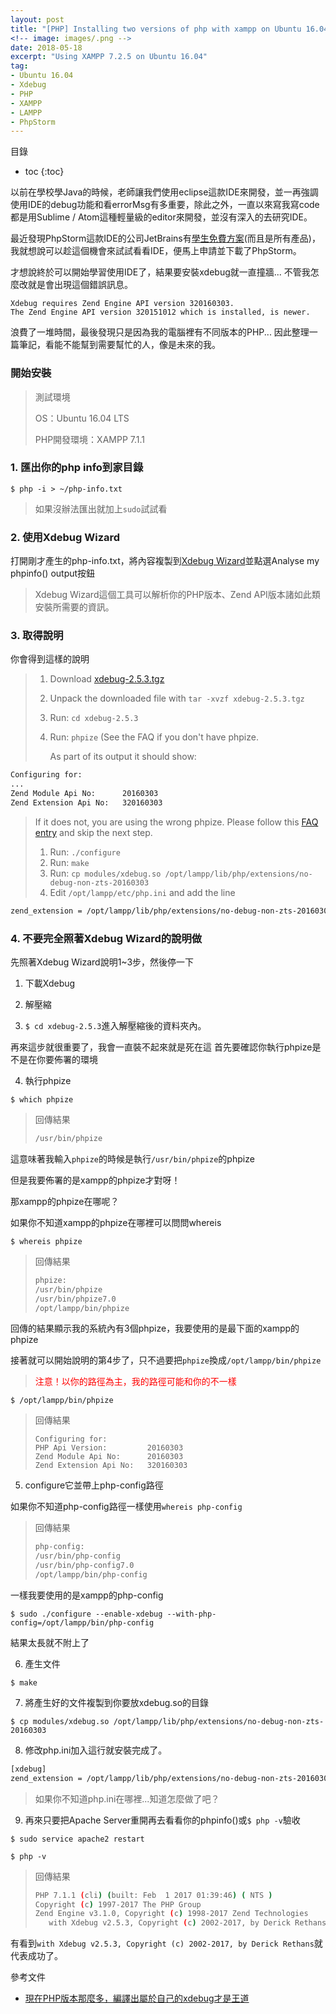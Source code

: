 ```yaml
---
layout: post
title: "[PHP] Installing two versions of php with xampp on Ubuntu 16.04"
<!-- image: images/.png -->
date: 2018-05-18
excerpt: "Using XAMPP 7.2.5 on Ubuntu 16.04"
tag:
- Ubuntu 16.04
- Xdebug
- PHP
- XAMPP
- LAMPP
- PhpStorm
---
```


目錄
* toc
{:toc}

以前在學校學Java的時候，老師讓我們使用eclipse這款IDE來開發，並一再強調使用IDE的debug功能和看errorMsg有多重要，除此之外，一直以來寫我寫code都是用Sublime / Atom這種輕量級的editor來開發，並沒有深入的去研究IDE。

最近發現PhpStorm這款IDE的公司JetBrains有[學生免費方案](https://www.jetbrains.com/student/)(而且是所有產品)，我就想說可以趁這個機會來試試看看IDE，便馬上申請並下載了PhpStorm。

才想說終於可以開始學習使用IDE了，結果要安裝xdebug就一直撞牆...
不管我怎麼改就是會出現這個錯誤訊息。
```bash=
Xdebug requires Zend Engine API version 320160303.
The Zend Engine API version 320151012 which is installed, is newer.
```

浪費了一堆時間，最後發現只是因為我的電腦裡有不同版本的PHP...
因此整理一篇筆記，看能不能幫到需要幫忙的人，像是未來的我。

### 開始安裝

>測試環境
>
>OS：Ubuntu 16.04 LTS
>
>PHP開發環境：XAMPP 7.1.1

### 1. 匯出你的php info到家目錄
`$ php -i > ~/php-info.txt`

>如果沒辦法匯出就加上`sudo`試試看

### 2. 使用Xdebug Wizard
打開剛才產生的php-info.txt，將內容複製到[Xdebug Wizard](https://xdebug.org/wizard.php)並點選Analyse my phpinfo() output按鈕
>Xdebug Wizard這個工具可以解析你的PHP版本、Zend API版本諸如此類安裝所需要的資訊。

### 3. 取得說明
你會得到這樣的說明

> 1. Download [xdebug-2.5.3.tgz](http://xdebug.org/files/xdebug-2.5.3.tgz)
> 2. Unpack the downloaded file with `tar -xvzf xdebug-2.5.3.tgz`
> 3. Run: `cd xdebug-2.5.3`
> 4. Run: `phpize` (See the FAQ if you don't have phpize.
>
>    As part of its output it should show:
 ```bash
 Configuring for:
 ...
 Zend Module Api No:      20160303
 Zend Extension Api No:   320160303
 ```
>
> If it does not, you are using the wrong phpize. Please follow this [FAQ entry](http://xdebug.org/docs/faq#custom-phpize) and skip the next step.
>
> 1. Run: `./configure`
> 2. Run: `make`
> 3. Run: `cp modules/xdebug.so /opt/lampp/lib/php/extensions/no-debug-non-zts-20160303`
> 4. Edit `/opt/lampp/etc/php.ini` and add the line
```bash
zend_extension = /opt/lampp/lib/php/extensions/no-debug-non-zts-20160303/xdebug.so
```

### 4. 不要完全照著Xdebug Wizard的說明做

先照著Xdebug Wizard說明1~3步，然後停一下

1. 下載Xdebug

2. 解壓縮

3. `$ cd xdebug-2.5.3`進入解壓縮後的資料夾內。

再來這步就很重要了，我會一直裝不起來就是死在這
首先要確認你執行phpize是不是在你要佈署的環境

4. 執行phpize

`$ which phpize`

>回傳結果
>```bash
>/usr/bin/phpize
>```

這意味著我輸入`phpize`的時候是執行`/usr/bin/phpize`的phpize

但是我要佈署的是xampp的phpize才對呀！

那xampp的phpize在哪呢？

如果你不知道xampp的phpize在哪裡可以問問whereis

`$ whereis phpize`

>回傳結果
>```bash
>phpize:
>/usr/bin/phpize
>/usr/bin/phpize7.0
>/opt/lampp/bin/phpize
>```

回傳的結果顯示我的系統內有3個phpize，我要使用的是最下面的xampp的phpize

接著就可以開始說明的第4步了，只不過要把`phpize`換成`/opt/lampp/bin/phpize`

> <span style="color:red">注意！以你的路徑為主，我的路徑可能和你的不一樣</span>

`$ /opt/lampp/bin/phpize`

>回傳結果
>```
>Configuring for:
>PHP Api Version:         20160303
>Zend Module Api No:      20160303
>Zend Extension Api No:   320160303
>```

5. configure它並帶上php-config路徑

如果你不知道php-config路徑一樣使用`whereis php-config`

>回傳結果
>```bash
>php-config:
>/usr/bin/php-config
>/usr/bin/php-config7.0
>/opt/lampp/bin/php-config
>```

一樣我要使用的是xampp的php-config

`$ sudo ./configure --enable-xdebug --with-php-config=/opt/lampp/bin/php-config`

結果太長就不附上了

6. 產生文件

`$ make`

7. 將產生好的文件複製到你要放xdebug.so的目錄

`$ cp modules/xdebug.so /opt/lampp/lib/php/extensions/no-debug-non-zts-20160303`

8. 修改php.ini加入這行就安裝完成了。

```bash
[xdebug]
zend_extension = /opt/lampp/lib/php/extensions/no-debug-non-zts-20160303/xdebug.so
```

>如果你不知道php.ini在哪裡...知道怎麼做了吧？

9. 再來只要把Apache Server重開再去看看你的phpinfo()或`$ php -v`驗收

`$ sudo service apache2 restart`

`$ php -v`

>回傳結果
>```bash
>PHP 7.1.1 (cli) (built: Feb  1 2017 01:39:46) ( NTS )
>Copyright (c) 1997-2017 The PHP Group
>Zend Engine v3.1.0, Copyright (c) 1998-2017 Zend Technologies
>    with Xdebug v2.5.3, Copyright (c) 2002-2017, by Derick Rethans
>```

有看到`with Xdebug v2.5.3, Copyright (c) 2002-2017, by Derick Rethans`就代表成功了。

參考文件
* [現在PHP版本那麼多，編譯出屬於自己的xdebug才是王道](http://blog.crazyphper.com/?p=3477)